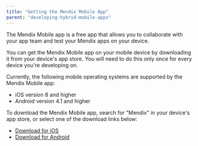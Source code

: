 ```yaml
---
title: "Getting the Mendix Mobile App"
parent: "developing-hybrid-mobile-apps"
---
```


The Mendix Mobile app is a free app that allows you to collaborate with your app team and test your Mendix apps on your device.

You can get the Mendix Mobile app on your mobile device by downloading it from your device's app store. You will need to do this only once for every device you're developing on.

Currently, the following mobile operating systems are supported by the Mendix Mobile app:

* iOS version 8 and higher
* Android version 4.1 and higher

To download the Mendix Mobile app, search for "Mendix" in your device's app store, or select one of the download links below:

* [Download for iOS](https://itunes.apple.com/nl/app/mendix/id458058946?mt=8)
* [Download for Android](https://play.google.com/store/apps/details?id=com.mendix.SprintrMobile)
